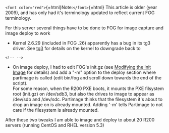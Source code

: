 `<font color="red">`{=html}Note:`</font>`{=html} This article is older
(year 2009), and has only had it\'s terminology updated to reflect
current FOG terminology.

For this server several things have to be done to FOG for image capture
and image deploy to work

-   Kernel 2.6.29 (included in FOG .26) apparently has a bug in its tg3
    driver. See [tg3](tg3 "wikilink") for details on the kernel to
    downgrade back to

```{=html}
<!-- -->
```
-   On image deploy, I had to edit FOG\'s init.gz (see [Modifying the
    Init Image](Modifying_the_Init_Image "wikilink") for details) and
    add a \"-m\" option to the deploy section where partimage is called
    (edit bin/fog and scroll down towards the end of the script).\
    For some reason, when the R200 PXE boots, it mounts the PXE
    filsystem root (init.gz) on /dev/sdb3, but also the drives to image
    to appear as /dev/sdb and /dev/sdc. Partimage thinks that the
    filesystem it\'s about to drop an image on is already mounted.
    Adding \'-m\' tells Partimage to not care if the filesystem is
    already mounted.

After these two tweaks I am able to image and deploy to about 20 R200
servers (running CentOS and RHEL version 5.3)
